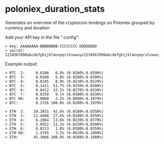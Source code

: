 # poloniex_duration_stats
Generates an overview of the cryptocoin lendings on Poloniex grouped by currency and duration

Add your API key in the file ".config":
```
> key: AAAAAAAA-BBBBBBBB-CCCCCCCC-DDDDDDDD
> secret: 1234567890abcdefghijklmnopqrstuvwxyz1234567890abcdefghijklmnopqrstuvwxyz1234567890abcdefghijklmnopqrstuvwxyz1234567890abcdefghij
```

Example output:
```
> BTC  2:     0.0186   6.8% (0.0200%-0.0290%)
> BTC  3:     0.0160   5.8% (0.0200%-0.0300%)
> BTC  4:     0.0245   8.9% (0.0230%-0.0320%)
> BTC  5:     0.1411  51.7% (0.0250%-0.0300%)
> BTC  6:     0.0412  15.1% (0.0270%-0.0330%)
> BTC  7:     0.0250   9.1% (0.0300%-0.0330%)
> BTC 60:     0.0060   2.2% (0.0900%-0.1970%)
> BTC:        0.2726 100.0% (0.0200%-0.1970%)

> ETH  2:    19.3031  42.6% (0.0180%-0.0350%)
> ETH  3:    12.4408  27.4% (0.0180%-0.0350%)
> ETH  4:     6.2064  13.6% (0.0220%-0.0370%)
> ETH  5:     5.0552  11.1% (0.0250%-0.0300%)
> ETH  6:     0.8213   1.8% (0.0300%-0.0350%) 
> ETH 60:     1.4795   3.2% (0.0620%-0.1000%) 
> ETH:       45.3066 100.0% (0.0180%-0.1000%)
```
